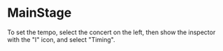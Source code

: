 # MainStage

To set the tempo, select the concert on the left, then show the inspector with the "I" icon, and select "Timing".
